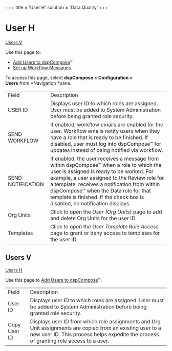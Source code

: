 +++
title = 'User H'
solution = 'Data Quality'
+++

# User H

[Users V](#Users_V)

<div class="use">

Use this page to:

  - [Add Users to dspCompose](../Config/Add_Users_to_dspCompose.htm)™
  - [Set up Workflow Messages](../Config/Set_up_Workflow_Messages.htm)

</div>

To access this page, select <span style="font-weight: bold;">dspCompose
\> </span><span style="font-weight: bold;">Configuration \>
Users</span> from *Navigation *pane.

|                   |                                                                                                                                                                                                                                                                                                                                                                         |
| ----------------- | ----------------------------------------------------------------------------------------------------------------------------------------------------------------------------------------------------------------------------------------------------------------------------------------------------------------------------------------------------------------------- |
| Field             | Description                                                                                                                                                                                                                                                                                                                                                             |
| USER ID           | Displays user ID to which roles are assigned. User must be added to System Administration before being granted role security.                                                                                                                                                                                                                                           |
| SEND WORKFLOW     | If enabled, workflow emails are enabled for the user. Workflow emails notify users when they have a role that is ready to be finished. If disabled, user must log into dspCompose™ for updates instead of being notified via workflow.                                                                                                                                  |
| SEND NOTIFICATION | If enabled, the user receives a message from within dspCompose™ when a role to which the user is assigned is ready to be worked. For example, a user assigned to the Review role for a template<span> </span> receives a notification from within dspCompose™ when the Data role for that template is finished. If the check box is disabled, no notification displays. |
| Org Units         | Click to open the *User (Org Units)* page to add and delete Org Units for the user ID.                                                                                                                                                                                                                                                                                  |
| Templates         | Click to open the *User Template Role Access* page to grant or deny access to templates for the user ID.                                                                                                                                                                                                                                                                |

## <span id="Users_V"></span>Users V

[Users H](User_H.htm)

<div class="use">

Use this page to [Add Users to
dspCompose](../Config/Add_Users_to_dspCompose.htm)™.

</div>

|              |                                                                                                                                                                                                     |
| ------------ | --------------------------------------------------------------------------------------------------------------------------------------------------------------------------------------------------- |
| Field        | Description                                                                                                                                                                                         |
| User ID      | Displays user ID to which roles are assigned. User must be added to System Administration before being granted role security.                                                                       |
| Copy User ID | Displays user ID from which role assignments and Org Unit assignments are copied from an existing user to a new user ID. This process helps expedite the process of granting role access to a user. |

